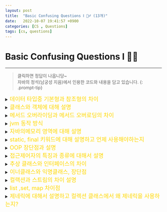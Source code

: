 ```yaml
---
layout: post
title:  "Basic Confusing Questions Ⅰ 🤷‍♂️ (13개)"
date:   2022-10-07 19:41:57 +0900
categories: [CS , Questions]
tags: [cs, questions]
---
```


# Basic Confusing Questions Ⅰ 🤷‍♂️
---
> 클릭하면 정답이 나옵니당~  
> 자바의 정석(남궁성 지음)에서 인용한 코드와 내용을 담고 있습니다.
{: .prompt-tip}


<details>
<summary><span style="color: gold"><font size ="+1"> 데이터 타입중 기본형과 참조형의 차이 </font></span></summary>
<div markdown="1">
`기본형` 변수의 실제 데이터를 저장  
`참조형` 주소값의 데이터를 저장한다.  
>자바는 C와 다르게 참조형 변수끼리 연산이 안된다.
{: .prompt-warning}

</div>
</details>


<details>
<summary>
<span style="color: gold"><font size ="+1"> 클래스와 객체에 대해 설명 </font> </span></summary>
<div markdown="1">  

`객체` : 속성과 동작을 가지고 있고 다른것과 식별가능하냐...  `(붕어빵)`  
`클래스`: 필드, 메서드, 생성자로 구성되어있는 객체의 설계도 `(붕어빵 틀)`  

</div>
</details>


<details>
<summary>
<span style="color: gold"><font size ="+1"> 메서드 오버라이딩과 메서드 오버로딩의 차이 </font></span></summary>
<div markdown="1"> 

||오버로딩|오버라이딩|
|:---:|:---:|:---:|
|메서드 이름|same|same|
|메게변수, 타입|different|same|
|리턴 타입|doesn`t matter| smame|

`오버라이딩` : 상위 메서드에서 사용된 메서드를 자식 클래스에서 다시 호출해서 새로운 형태로 사용하는 행위, 리턴 타입이 동일해야함

```java
부모에게서 상속받은 메소드의 내용과 자식클래스와 맞지않을 경우 자식클래스에서 동일한 메소드를 재정의
/*-----------------------------------부모 클래스--------------------------------------*/
class Man{ 
    public String name;
    public int age;
    
        public void info(){
        System.out.println("이 남자의 이름은 "+name+", 나이는 "+age+"살");
    }   
}
/*----------------------------------자식 클래스---------------------------------------*/
class Job extends Man{
    String job;
    
    public void info() {//부모클래스에 있는 info()메서드를 재정의
        super.info(); // 오버라이딩을 위한 super선언 필수
        System.out.println("이 자의 직업은 "+job);
    }
}
/*-------------------------------------메인 클래스-----------------------------------*/
public class OverRidding {
     public static void main(String[] args) {      
        Job job = new Job(); //Job 객체 생성
        
        //변수 설정
        job.name = "민섭";
        job.age = 30;
        job.job = "백엔드";
        
        job.info();
    } 
}
```

`오버로딩`: 같은 이름으로 된 메서드를 매개변수, 타입만 다르게 해서 사용하는 행위 리턴타입 상관없음

```java
하나의 클래스 안의 같은 이름의 메서드를 여러번 정의
class Shape {
    public void area() { // 메서드 오버로딩. 같은 이름의 메서드 4개.
        System.out.println("넓이");
    }
    public void area(int r) {
        System.out.println("원 넓이 = " + 3.14 * r * r);
    }

    public void area(int w, int l) {
        System.out.println("직사각형 넓이 = " + w * l);
    }

    public void area(double b, double h) {
        System.out.println("삼각형 넓이 = " + 0.5 * b * h);
    }
```
</div>
</details>

<details>
<summary>
<span style="color: gold"><font size ="+1"> jvm 동작 방식 </font></span></summary>
<div markdown="1">
![img](https://blog.kakaocdn.net/dn/cO11RQ/btrHILNutOu/8d0jdpVJKh5IEHsa6KNE61/img.png)

**`[1] .Java → compiler → .class(바이트 코드) → JVM`**

코드를 입력하면 JVM머신으로 보내주기전에 Java Compiler에게 소스코드를 검사를 받고 컴파일을 진행한다.  
.java 확장자를 가졌던 코드 → .class 확장자를 가진 java byte code로 변한다.

**`[2] JVM 코드 실행을 위한 메모리 할당을 OS로 부터 받음 (메모리 할당)`**

**`[3] Class Loader가  바이트코드 파일 → RuntimeData Area로 적재시킴 (자바소스코드 메모리 로드)`**

**`[4] 로드 완료 후, Execution가 런타임 데이터 영역에 적재된  바이트 코드 실행 (2가지 방식으로 바이트 코드 실행)`**

4-1. 인터프리터 → 코드를 한줄씩 기계어로 번역하고 실행

4-2. Jit 컴파일러 → just in time complier로 바이트 코드 전부를 기계어로 번역하고 실행

※ 차이 - 인터프리터를 기본으로 하다가 '반복되는 문장이 자주 실행된다'로 판단되면 jit 컴파일러 실행

</div>
</details>



<details>
<summary>
<span style="color: gold"><font size ="+1"> 자바의메모리 영역에 대해 설명 </font></span></summary>
<div markdown="1">
![img](https://blog.kakaocdn.net/dn/JXffi/btrHIG6Fm1W/s5BdDuw2SqAGWtQuxBt441/img.png)
<center>JVM에서 Runtime Data Area를 더 디테일하게 표현한 부분이다.</center>  


**`메서드 영역 (Method Area)`**  
클래스 멤버 변수의 이름, 데이터 타입, 접근 제어자 정보와 같은 각종 필드 정보들과 메서드 정보, 데이터 Type 정보, Constant Pool, static변수, final class 등이 생성되는 영역이다.

**`힙 영역(Heap Area)`**  
JVM에는 하나의 heap영역만 존재함. 객체, 인스턴스 변수, 배열이되는 영역이다
가비지컬랙션이 주기적으로 활동하는 영역이다

**`스택 영역 (Stack Area)`**  
지역변수, 파라미터, 리턴 값, 연산에 사용되는 임시 값 등이 생성되는 영역이다


**`PC 레지스터 (PC Register)`**  
Thread가 생성될 때마다 생성되는 영역으로 프로그램 카운터, 즉 현재 스레드가 실행되는 부분의 주소와 명령을 저장하고 있는 영역이다

  

**`네이티브 메서드 스택 (Native Method Stack)`**  
JVM에서 C와 같은 Java 언어 이외의 네이티브 메서드를 지원하기 위해 사용하는 스택 구조의 메모리 영역이다

※ 자바 이외의 언어(C++, 어셈블리 등)로 작성된 네이티브 코드를 실행할 때 사용되는 메모리 영역으로 일반적인 C 스택을 사용한다고 함.
</div>
</details>


<details>
<summary>
<span style="color: gold"><font size ="+1"> static, final 키워드에 대해 설명하고 언제 사용해야하는지  </font></span></summary>
<div markdown="1">

`static` = `공통적인` 의 의미를 지니고 있다. 인스턴스에 상관없이 하나의 변수를 모든 인스턴스가 공유하기 떄문이다. 
`final` = `변경될수 없는`의 의미를 지니고있다. 변수에 이용되면 상수가 되고, 메서드에 사용되면 오버라이딩이 불가능하며, 클래스에서 사용된다면 자손클래스를 정의할 수 없다.

static 초기화 블럭은 클래스가 메모리에 로드될 때, 단 한번만 수행됨.
```java
//static 변수
static int width = 200;
> 모든 인스턴스에 공통적으로 사용되는 클래스 변수가 됨
> 클래스변수는 인스턴스를 생성하지않아도 사용가능
> 클래스 메모리에 로드될때 생성

//static 메서드
public static Method(){
    ...
}
> 인스턴스를 생성하지 않고도 호출이 가능한 static 메서드가 된다.
> static 메서드 내에 인스턴스맴버들을 직접 사용 할 수 없다.
```
```java
final class Final{              //조상이 될 수 없는 클래스
    final int MAX_SIZE = 10;    //값을 변경할 수 없는 상수
    final void getSize(){       //오버라이딩 불가능한 메서드
        final int LV = MAX_SIZE;//값 변경이 안되는 지역변수
        return MAX_SIZE;
    }
}
```

</div>
</details>

<details>
<summary>
<span style="color: gold"> <font size ="+1">OOP 장단점과 설명 </font></span></summary>
<div markdown="1">

**`절차 지향 대신 왜 우린 객체지향 프로그래밍을 하는 것인가?`**

절차 지향은 말처럼 순차적인 처리가 중요시하는 프로그램이다. 대표적으로는 C언어가 있다.  
컴퓨터의 일처리 방식과 유사해 실행 속도가 빠르다.  
하지만 리팩터링, 디버깅의 어려움, 순서가 바뀌면 결과가 바뀌는 등 단점이 많아서 나온 이론이 객체지향이다.

`객체지향은...`

실제 존재하는것과 객체들 간 상호작용을 컴퓨터 프로그래밍을 통해 구현하고자 함  
또한 이렇게 프로그램을 작성한다면 `재사용성, 유지보수 용이, 중복 코드 감소 효과`가 나타남.  

단점으로는 설계에 많은 시간과 절차지향언어에 비해 상대적으로 실행속도가 느리다.

 ---

>캡.상.추.다!
{: .prompt-tip}

**`상속 (inherutance)`** = 확장과 분류용이, 중복코드 제거, 재사용성↑

- 기존의 클래스를 기반으로 새로운 클래스를 작성 (a.k.a 자식 클래스가 부모 클래스의 특징과 기능을 따라 받는 것)

- 다중 상속 안됨

- extends 키워드 사용

 

**`캡슐화 (encaspulation)`** = 데이터 보호와 은닉

- 속성(변수)과 기능(메서드)을 하나로 묶어서, public, private 같은 접근 지정자를 통해 제어하는 방법.

- getter/setter 사용

- 높은 응집도(Cohension) 낮은 결합도(Coupling)를 유지할 수 있도록 해주는 설계 방식

 

**`다형성 (polymorphism)`** = 오버 라이딩... 상위 클래스가  같은 메서드로 하위 클래스들을 서로 다르게 동작시킬 수 있다.

- 부모 클래스가 자식 클래스의 동작 방식을 알 수 없어도 오버 라이딩을 통해 자식 클래스를 접근할 수 있습니다.

- 상위 클래스 타입의 참조 변수로 하위 클래스 객체를 참조 (반대로 참조하는 경우는 안됨)

- 유지보수가 쉽고 재사용성이 좋고 결합이 느슨하도록 유지하는 방식

ex) SportCar() -> Car() 일 경우
```java
Car car = new car();
SportCar Scar = new SportCar();

Car Scar = new SportCar(); //가능
SportCar Scar = new Car(); //불가능
```


**`추상화(Abstraction)`** = 공통된 특징을 하나의 개념화

- abstract 키워드를 사용

- 공통된 특징인 만큼 반드시 사용되어야 하는 메서드를 선언해서 추상 클래스를 상속받는 모든 클래스들은 추상 메소드를 재정의 해야 함

- 다중 상속 불가능. 객체 생성 불가능

</div>
</details>

 
<details>
<summary>
<span style="color: gold"> <font size ="+1">접근제어자의 특징과 종류에 대해서 설명 </font></span></summary>
<div markdown="1">

`public`: 접근 제한이 없다.  
`default`: 같은 패키지 내에서 접근 가능하다.  
`protected`: 같은 패키지와 다른 패키지의 자손클래스에서 접근이 된다.  
`private`: 같은 클래스 내에서만 접근이 가능하다. 

</div>
</details>


<details>
<summary>
<span style="color: gold"><font size ="+1"> 추상 클래스와 인터페이스의 차이 </font></span></summary>
<div markdown="1">

>추상클래스는 IS - A "~이다". (다중상속 X)  
>인터페이스는 HAS - A "~을 할 수 있는 (다중상속 O)
{: .prompt-tip}

`추상화(Abstraction)` = 공통된 특징을 하나의 개념화

- abstract 키워드를 사용

- 공통된 특징인 만큼 반드시 사용되어야 하는 메서드를 선언해서 추상 클래스를 상속받는 모든 클래스들은 추상 메소드를 재정의 해야 함

- 다중 상속 불가능. 객체 생성 불가능


`인터페이스 (interface) `= 역할과 구현의 구분

- implements 키워드 사용 *상속보단 구현

- 모든 기능을 추상화로 정의만 하고 클래스 내에서 구현은 하지 않은 것. (미리 정해진 규칙에 맞게 구현하도록 표준을 제시)  

**`인터페이스와 추상화의 차이점 - 기본 설계도와 미완성 설계도`**

`추상클래스`는 인스턴스 생성보다는 상속을 목적으로 하는 반면 `인터페이스는` 주로 제공할 기능을 정의하는 데 사용.  
`추상클래스`는 생성자 필드 일반, 추상 메서드를 포함할수있는 반면 `인터페이스`는 상수와 추상 메소드만 포함 할수 있다.

 

추상 클래스는 자신의 기능들을 하위 클래스로 확장

-> 메서드를 자신 특징에 맞게 확장해서 사용, 변숫값 지정 없이 상황에 맞게끔 사용하면 된다.

 

인터페이스에 정의된 메소드를 각 클래스의 목적에 맞게 기능을 구현

->  클래스를 감싸서 직접적인 클래스 간의 종속관계를 벗어나게 해 줌 (독립성 확보) 이것은 유지보수에 있어서 유리함

또한 변숫값을 사용하려면 고정값을 줘야 함

</div>
</details>



<details>
<summary>
<span style="color: gold"><font size ="+1"> 이너클래스와 익명클래스, 장단점  </font></span></summary>
<div markdown="1">

`내부 클래스`는 클래스 내에 선언된 클래스이다.  
하나의 클래스를 다른 클래스의 내부 클래스로 선언하면 두 클래스의 맴버들간에 서로 `쉽게 접근 할 수 있다는 점`과  
외부의 불필요한 클래스를 감춤으로써 `코드의 복잡성을 줄일수있다 -> 캡슐화`.
```java
class A{

}
class B{

}
----
class A{ 
    class B{ //내부 클래스 B

    }
}
```
`익명클래스`: 이름이 없고, 클래스 선언과 동시에 객체를 생하기에 한번만 사용가능하며,  
오직 하나의 객체만을생성 할 수있는 `일회용 클래스`
다시사용하지않는다고 하면 클래스를 만드는것보단 좋다. 득보다 실이 커보인다.

</div>
</details>


<details>
<summary><span style="color: gold"><font size ="+1"> 컬랙션과 스트림의 차이 설명 </font></span></summary>
<div markdown="1">

>컬렉션과 배열의 차이는 메모리를 정적할당하냐 동적할당하냐의 차이이다.
{: .prompt-tip}

`컬렉션`은 배열이 가장 기본적인 자료구조이며, DTO 또한 자료를 담는 하나의 방식

`스트림`은 선언형 코드로써 간결하고 가독성이 올라감. *어떻게 처리할 것인가 보단 무엇을 처리할지에 포커싱*

1. **`데이터의 처리시점이 다르다.`**
    컬렉션은 필요한 모든값이 계산되어 자료구조에 담겨야한다. 즉 저장하기 전에 모든 요소가 계산되어야 한다.
    반면, 스트림은 데이터를 요청할 때만 계산함.

2. **`한번 소비하면 재사용이 되냐 안되냐`**
   컬렉션은 재사용이 가능하나 스트림은 한번 소비되면 재사용이 안된다.

3. **`컬렉션은 '외부반복', 스트림은 '내부반복'`**
   컬렉션을 반복하려면 iterator나 for를 써서 요소를 반복해야한다. 이를 외부반복이라 함
   스트림은 내부적으로 알아서 반복해서 결과를 알려준다. filter, map등의 연산 메소드에서는 반복이 내부적으로 숨겨져있고 추상화되어있다.

   또한, 내부반복은 병렬성의 이점이 있다. 외부 반복을 사용하면 병렬성을 스스로 관리해야 한다. 병렬성을 스스로 관리한다는 것은 동기화 문제가 일어날 수 있는 부분들을 개발자가 신경써서 관리해야 한다는 말이다. 미처 파악하지 못한 사소한 이유로 문제가 발생할 가능성을 증가시킨다. `parallel()` 함수를 통해 병렬 처리를 지원하는데 이 때 병렬성 구현을 자동으로 선택해서 실행해준다. 스트림은 Java를 만든 개발자들에 의해 만들어졌다. Java의 내부 동작을 깊이있게 알고 있는 프로그래머들에 의해 만들어져 신뢰할 수 있다. 우리는 숨겨지고 추상화된 병렬 처리를 공개 API를 통해 간단히 사용할 수 있는 것이다. 물론 스트림이 내부적으로 사용하는` ForkJoin 프레임워크`에 대한 이해와 병렬 연산을 올바르게 사용하기 위한 지식이 필요한건 물론이다.  

   ※fork-join 프레임워크는 태스크(Task)를 재귀적으로 여러 개의 작은 작업 단위로 분할(fork)하여 처리한다. 처리된 서브 태스크들의 결과를 합쳐 전체 결과로 합친다(join).

   [참고 블로그](https://velog.io/@yaincoding/%EC%9E%90%EB%B0%94-%EB%B3%91%EB%A0%AC-%EC%8A%A4%ED%8A%B8%EB%A6%BC%EC%9D%98-%EB%82%B4%EB%B6%80-%EA%B5%AC%EC%A1%B0-%ED%8F%AC%ED%81%AC-%EC%A1%B0%EC%9D%B8Fork-Join-%ED%94%84%EB%A0%88%EC%9E%84%EC%9B%8C%ED%81%AC)
</div></details>



<details>
<summary><span style="color: gold"><font size ="+1"> list ,set, map 차이점 </font></span></summary>
<div markdown="1">


`List`는 기본적으로 데이터들이 순서대로 저장되며 중복을 허용한다.

`Map`은 순서가 보장되지 않고 Key값의 중복은 허용하지 않지만 Value값의 중복은 허용된다.

`Set`은 순서가 보장되지 않고 데이터들의 중복을 허용하지 않는다.

![img](https://github.com/msKim92/msKim92.github.io/blob/main/images/java/collectionArch.png?raw=true)


</div>
</details>

<details>
<summary>
<span style="color: gold"><font size ="+1"> 제네릭에 대해서 설명하고 컬렉션 클래스에서 왜 제네릭을 사용하는지?	 </font></span></summary>
<div markdown="1">

다양한 타입의 객체들을 다루는 메서드나 컬랙션 클래스에 컴파일 시 타입 체크를 해주는 기능.

타입의 `안정성`을 주고 `타입체크`와 `형변환을 생략`할 수 있어 코드가 간결해짐

</div>
</details>





<!-- <details>
<summary>
<span style="color: gold"><font size ="+1"> 제네릭에 대해서 설명하고 컬렉션 클래스에서 왜 제네릭을 사용하는지?	 </font></span></summary>
<div markdown="1">


</div>
</details> -->